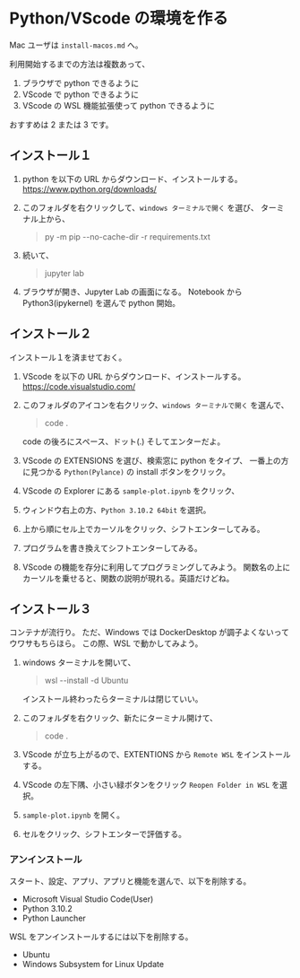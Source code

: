 # Python/VScode の環境を作る

Mac ユーザは `install-macos.md` へ。

利用開始するまでの方法は複数あって、

1. ブラウザで python できるように
2. VScode で python できるように
3. VScode の WSL 機能拡張使って python できるように

おすすめは 2 または 3 です。

## インストール１

1. python を以下の URL からダウンロード、インストールする。
https://www.python.org/downloads/

2. このフォルダを右クリックして、`windows ターミナルで開く` を選び、
   ターミナル上から、

    > py -m pip --no-cache-dir -r requirements.txt

3. 続いて、

   > jupyter lab

4. ブラウザが開き、Jupyter Lab の画面になる。
   Notebook から Python3(ipykernel) を選んで python 開始。


## インストール２

インストール１を済ませておく。

1. VScode を以下の URL からダウンロード、インストールする。
https://code.visualstudio.com/

2. このフォルダのアイコンを右クリック、`windows ターミナルで開く` を選んで、

   > code .

   code の後ろにスペース、ドット(.) そしてエンターだよ。

3. VScode の EXTENSIONS を選び、検索窓に python をタイプ、
   一番上の方に見つかる `Python(Pylance)` の install ボタンをクリック。

4. VScode の Explorer にある `sample-plot.ipynb` をクリック、
5. ウィンドウ右上の方、`Python 3.10.2 64bit` を選択。
6. 上から順にセル上でカーソルをクリック、シフトエンターしてみる。
7. プログラムを書き換えてシフトエンターしてみる。
8. VScode の機能を存分に利用してプログラミングしてみよう。
   関数名の上にカーソルを乗せると、関数の説明が現れる。英語だけどね。

## インストール３

コンテナが流行り。
ただ、Windows では DockerDesktop が調子よくないってウワサもちらほら。
この際、WSL で動かしてみよう。

1. windows ターミナルを開いて、

    > wsl --install -d Ubuntu

   インストール終わったらターミナルは閉じていい。
2. このフォルダを右クリック、新たにターミナル開けて、

   > code .

3. VScode が立ち上がるので、EXTENTIONS から `Remote WSL` をインストールする。
4. VScode の左下隅、小さい緑ボタンをクリック `Reopen Folder in WSL` を選択。
5. `sample-plot.ipynb` を開く。
7. セルをクリック、シフトエンターで評価する。

### アンインストール

スタート、設定、アプリ、アプリと機能を選んで、以下を削除する。

* Microsoft Visual Studio Code(User)
* Python 3.10.2
* Python Launcher

WSL をアンインストールするには以下を削除する。

* Ubuntu
* Windows Subsystem for Linux Update

